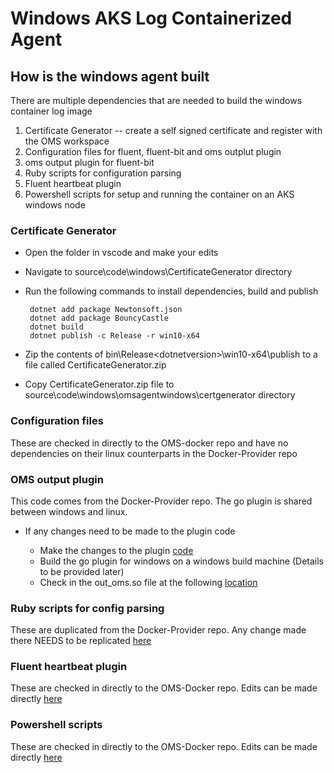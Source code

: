 # Windows AKS Log Containerized Agent

## How is the windows agent built

There are multiple dependencies that are needed to build the windows container log image

1. Certificate Generator -- create a self signed certificate and register with the OMS workspace
2. Configuration files for fluent, fluent-bit and oms outplut plugin
3. oms output plugin for fluent-bit
4. Ruby scripts for configuration parsing
5. Fluent heartbeat plugin
6. Powershell scripts for setup and running the container on an AKS windows node

### Certificate Generator
  - Open the folder in vscode and make your edits
  - Navigate to source\code\windows\CertificateGenerator directory
  - Run the following commands to install dependencies, build and publish

         dotnet add package Newtonsoft.json
         dotnet add package BouncyCastle
         dotnet build
         dotnet publish -c Release -r win10-x64

  - Zip the contents of bin\Release\<dotnetversion>\win10-x64\publish to a file called CertificateGenerator.zip
  - Copy CertificateGenerator.zip file to source\code\windows\omsagentwindows\certgenerator directory

### Configuration files

  These are checked in directly to the OMS-docker repo and have no dependencies on their linux counterparts in the Docker-Provider repo

### OMS output plugin

  This code comes from the Docker-Provider repo. The go plugin is shared between windows and linux.

- If any changes need to be made to the plugin code

  - Make the changes to the plugin [code](https://github.com/microsoft/Docker-Provider/tree/ci_feature/source/code/go/src/plugins)
  - Build the go plugin for windows on a windows build machine (Details to be provided later)
  - Check in the out_oms.so file at the following [location](https://github.com/microsoft/OMS-docker/tree/dilipr/winakslog/Kubernetes/windows/omsagentwindows)

### Ruby scripts for config parsing

  These are duplicated from the Docker-Provider repo. Any change made there NEEDS to be replicated [here](https://github.com/microsoft/OMS-docker/tree/dilipr/winakslog/Kubernetes/windows/scripts/ruby)

### Fluent heartbeat plugin

  These are checked in directly to the OMS-Docker repo. Edits can be made directly [here](https://github.com/microsoft/OMS-docker/tree/dilipr/winakslog/Kubernetes/windows/fluent/rubyKeepCertificateAlive)

### Powershell scripts

  These are checked in directly to the OMS-Docker repo. Edits can be made directly [here](https://github.com/microsoft/OMS-docker/tree/dilipr/winakslog/Kubernetes/windows/scripts/powershell)
